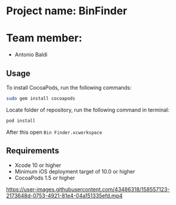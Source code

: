 
# Project name: BinFinder

# Team member:
- Antonio Baldi



## Usage

To install CocoaPods, run the following commands:

```bash
sudo gem install cocoapods
```

Locate folder of repository, run the following command in terminal:

``` bash
pod install 
```
After this open `Bin Finder.xcworkspace`


## Requirements

- Xcode 10 or higher
- Minimum iOS deployment target of 10.0 or higher
- CocoaPods 1.5 or higher



https://user-images.githubusercontent.com/43486318/158557123-2173648d-0753-4921-81e4-04a151335efd.mp4

